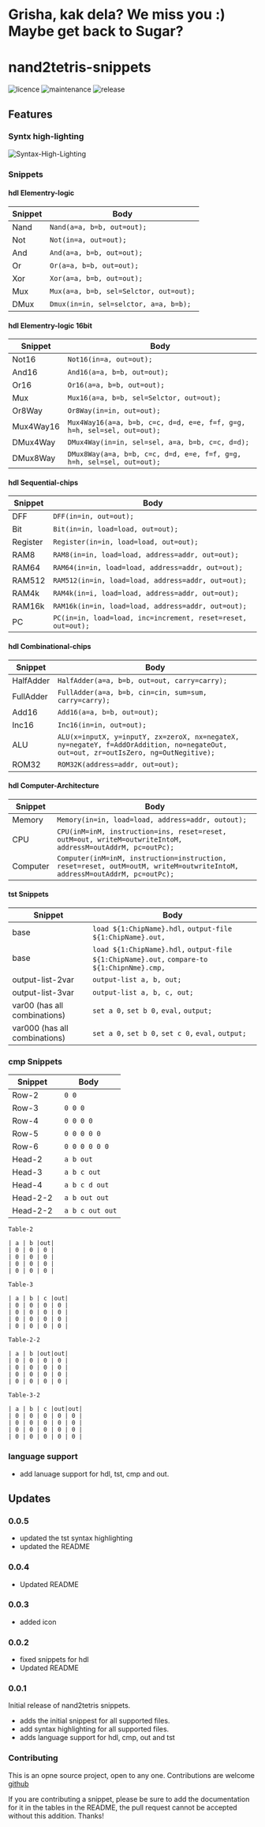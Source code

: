 # Grisha, kak dela? We miss you :) Maybe get back to Sugar?
# nand2tetris-snippets

![licence](https://img.shields.io/bower/l/Mi) ![maintenance](https://img.shields.io/maintenance/yes/2020) ![release](https://img.shields.io/github/v/release/lukeJEdwards/nand2tetris-snippets)

## Features

### Syntx high-lighting

![Syntax-High-Lighting](https://github.com/lukeJEdwards/nand2tetris-snippets/blob/master/images/Syntax-high-lighting.PNG?raw=true)

### Snippets

#### hdl Elementry-logic

| Snippet | Body                                   |
| ------- | -------------------------------------- |
| Nand    | `Nand(a=a, b=b, out=out);`             |
| Not     | `Not(in=a, out=out);`                  |
| And     | `And(a=a, b=b, out=out);`              |
| Or      | `Or(a=a, b=b, out=out);`               |
| Xor     | `Xor(a=a, b=b, out=out);`              |
| Mux     | `Mux(a=a, b=b, sel=Selctor, out=out);` |
| DMux    | `Dmux(in=in, sel=selctor, a=a, b=b);`  |

#### hdl Elementry-logic 16bit

| Snippet   | Body                                                                   |
| --------- | ---------------------------------------------------------------------- |
| Not16     | `Not16(in=a, out=out);`                                                |
| And16     | `And16(a=a, b=b, out=out);`                                            |
| Or16      | `Or16(a=a, b=b, out=out);`                                             |
| Mux       | `Mux16(a=a, b=b, sel=Selctor, out=out);`                               |
| Or8Way    | `Or8Way(in=in, out=out);`                                              |
| Mux4Way16 | `Mux4Way16(a=a, b=b, c=c, d=d, e=e, f=f, g=g, h=h, sel=sel, out=out);` |
| DMux4Way  | `DMux4Way(in=in, sel=sel, a=a, b=b, c=c, d=d);`                        |
| DMux8Way  | `DMux8Way(a=a, b=b, c=c, d=d, e=e, f=f, g=g, h=h, sel=sel, out=out);`  |

#### hdl Sequential-chips

| Snippet  | Body                                                         |
| -------- | ------------------------------------------------------------ |
| DFF      | `DFF(in=in, out=out);`                                       |
| Bit      | `Bit(in=in, load=load, out=out);`                            |
| Register | `Register(in=in, load=load, out=out);`                       |
| RAM8     | `RAM8(in=in, load=load, address=addr, out=out);`             |
| RAM64    | `RAM64(in=in, load=load, address=addr, out=out);`            |
| RAM512   | `RAM512(in=in, load=load, address=addr, out=out);`           |
| RAM4k    | `RAM4k(in=i, load=load, address=addr, out=out);`             |
| RAM16k   | `RAM16k(in=in, load=load, address=addr, out=out);`           |
| PC       | `PC(in=in, load=load, inc=increment, reset=reset, out=out);` |

#### hdl Combinational-chips

| Snippet   | Body                                                                                                                               |
| --------- | ---------------------------------------------------------------------------------------------------------------------------------- |
| HalfAdder | `HalfAdder(a=a, b=b, out=out, carry=carry);`                                                                                       |
| FullAdder | `FullAdder(a=a, b=b, cin=cin, sum=sum, carry=carry);`                                                                              |
| Add16     | `Add16(a=a, b=b, out=out);`                                                                                                        |
| Inc16     | `Inc16(in=in, out=out);`                                                                                                           |
| ALU       | `ALU(x=inputX, y=inputY, zx=zeroX, nx=negateX, ny=negateY, f=AddOrAddition, no=negateOut, out=out, zr=outIsZero, ng=OutNegitive);` |
| ROM32     | `ROM32K(address=addr, out=out);`                                                                                                   |

#### hdl Computer-Architecture

| Snippet  | Body                                                                                                                     |
| -------- | ------------------------------------------------------------------------------------------------------------------------ |
| Memory   | `Memory(in=in, load=load, address=addr, outout);`                                                                        |
| CPU      | `CPU(inM=inM, instruction=ins, reset=reset, outM=out, writeM=outwriteIntoM, addressM=outAddrM, pc=outPc);`               |
| Computer | `Computer(inM=inM, instruction=instruction, reset=reset, outM=outM, writeM=outwriteIntoM, addressM=outAddrM, pc=outPc);` |

#### tst Snippets

| Snippet                       | Body                                                                                       |
| ----------------------------- | ------------------------------------------------------------------------------------------ |
| base                          | `load ${1:ChipName}.hdl,` `output-file ${1:ChipName}.out,`                                 |
| base                          | `load ${1:ChipName}.hdl,` `output-file ${1:ChipName}.out,` `compare-to ${1:ChipnNme}.cmp,` |
| output-list-2var              | `output-list a, b, out;`                                                                   |
| output-list-3var              | `output-list a, b, c, out;`                                                                |
| var00 (has all combinations)  | `set a 0,` `set b 0,` `eval,` `output;`                                                    |
| var000 (has all combinations) | `set a 0,` `set b 0,` `set c 0,` `eval,` `output;`                                         |

### cmp Snippets

| Snippet  | Body             |
| -------- | ---------------- |
| Row-2    | ` 0 0`           |
| Row-3    | ` 0 0 0`         |
| Row-4    | ` 0 0 0 0`       |
| Row-5    | ` 0 0 0 0 0`     |
| Row-6    | ` 0 0 0 0 0 0`   |
| Head-2   | ` a b out`       |
| Head-3   | ` a b c out`     |
| Head-4   | ` a b c d out`   |
| Head-2-2 | ` a b out out`   |
| Head-2-2 | ` a b c out out` |

`Table-2`

```
| a | b |out|
| 0 | 0 | 0 |
| 0 | 0 | 0 |
| 0 | 0 | 0 |
| 0 | 0 | 0 |
```

`Table-3`

```
| a | b | c |out|
| 0 | 0 | 0 | 0 |
| 0 | 0 | 0 | 0 |
| 0 | 0 | 0 | 0 |
| 0 | 0 | 0 | 0 |
```

`Table-2-2`

```
| a | b |out|out|
| 0 | 0 | 0 | 0 |
| 0 | 0 | 0 | 0 |
| 0 | 0 | 0 | 0 |
| 0 | 0 | 0 | 0 |
```

`Table-3-2`

```
| a | b | c |out|out|
| 0 | 0 | 0 | 0 | 0 |
| 0 | 0 | 0 | 0 | 0 |
| 0 | 0 | 0 | 0 | 0 |
| 0 | 0 | 0 | 0 | 0 |
```

### language support

- add lanuage support for hdl, tst, cmp and out.

## Updates

### 0.0.5

- updated the tst syntax highlighting
- updated the README

### 0.0.4

- Updated README

### 0.0.3

- added icon

### 0.0.2

- fixed snippets for hdl
- Updated README

### 0.0.1

Initial release of nand2tetris snippets.

- adds the initial snippest for all supported files.
- add syntax highlighting for all supported files.
- adds language support for hdl, cmp, out and tst

### Contributing

This is an opne source project, open to any one. Contributions are welcome [github](https://github.com/lukeJEdwards/nand2tetris-snippets)

If you are contributing a snippet, please be sure to add the documentation for it in the tables in the README, the pull request cannot be accepted without this addition. Thanks!
